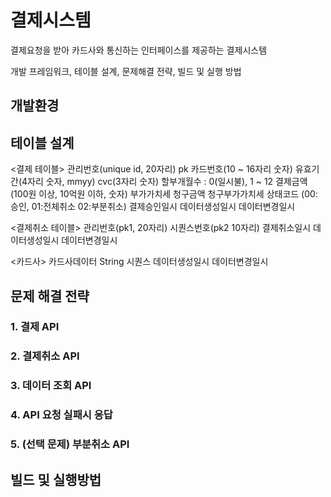 # 결제시스템
결제요청을 받아 카드사와 통신하는 인터페이스를
제공하는 결제시스템

개발 프레임워크, 테이블 설계, 문제해결 전략, 빌드 및 실행 방법

## 개발환경

## 테이블 설계

<결제 테이블>
관리번호(unique id, 20자리) pk
카드번호(10 ~ 16자리 숫자)
유효기간(4자리 숫자, mmyy)
cvc(3자리 숫자)
할부개월수 : 0(일시불), 1 ~ 12
결제금액(100원 이상, 10억원 이하, 숫자)
부가가치세
청구금액
청구부가가치세
상태코드 (00:승인, 01:전체취소 02:부분취소)
결제승인일시
데이터생성일시
데이터변경일시


<결제취소 테이블>
관리번호(pk1, 20자리)
시퀀스번호(pk2 10자리)
결제취소일시
데이터생성일시
데이터변경일시

<카드사>
카드사데이터 String
시퀀스
데이터생성일시
데이터변경일시

## 문제 해결 전략

  ### 1. 결제 API
  ### 2. 결제취소 API
  ### 3. 데이터 조회 API
  ### 4. API 요청 실패시 응답
  ### 5. (선택 문제) 부분취소 API
  
## 빌드 및 실행방법
